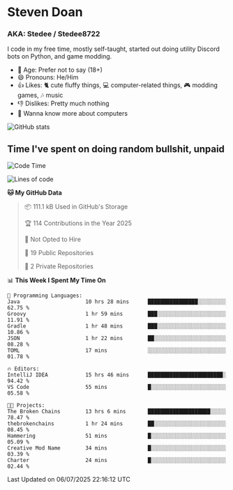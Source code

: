 # Steven Doan
### AKA: Stedee / Stedee8722
I code in my free time, mostly self-taught, started out doing utility Discord bots on Python, and game modding.

- 🤔 Age: Prefer not to say (18+)
- 😄 Pronouns: He/Him
- 👍 Likes: 🐈 cute fluffy things, 💻 computer-related things, 🎮 modding games, 🎶 music
- 👎 Dislikes: Pretty much nothing
- 🥹 Wanna know more about computers

![GitHub stats](https://github-readme-stats-iota-mocha-40.vercel.app/api?username=Stedee8722&show=prs_merged,prs_merged_percentage&show_icons=true&theme=transparent)

## Time I've spent on doing random bullshit, unpaid
<!--START_SECTION:Time I've spent on doing random bullshit, unpaid-->
![Code Time](http://img.shields.io/badge/Code%20Time-296%20hrs%2020%20mins-blue)

![Lines of code](https://img.shields.io/badge/From%20Hello%20World%20I%27ve%20Written-85.1%20thousand%20lines%20of%20code-blue)

**🐱 My GitHub Data** 

> 📦 111.1 kB Used in GitHub's Storage 
 > 
> 🏆 114 Contributions in the Year 2025
 > 
> 🚫 Not Opted to Hire
 > 
> 📜 19 Public Repositories 
 > 
> 🔑 2 Private Repositories 
 > 
📊 **This Week I Spent My Time On** 

```text
💬 Programming Languages: 
Java                     10 hrs 28 mins      ████████████████░░░░░░░░░   62.75 % 
Groovy                   1 hr 59 mins        ███░░░░░░░░░░░░░░░░░░░░░░   11.91 % 
Gradle                   1 hr 48 mins        ███░░░░░░░░░░░░░░░░░░░░░░   10.86 % 
JSON                     1 hr 22 mins        ██░░░░░░░░░░░░░░░░░░░░░░░   08.28 % 
TOML                     17 mins             ░░░░░░░░░░░░░░░░░░░░░░░░░   01.78 % 

🔥 Editors: 
IntelliJ IDEA            15 hrs 46 mins      ████████████████████████░   94.42 % 
VS Code                  55 mins             █░░░░░░░░░░░░░░░░░░░░░░░░   05.58 % 

🐱‍💻 Projects: 
The Broken Chains        13 hrs 6 mins       ████████████████████░░░░░   78.47 % 
thebrokenchains          1 hr 24 mins        ██░░░░░░░░░░░░░░░░░░░░░░░   08.45 % 
Hammering                51 mins             █░░░░░░░░░░░░░░░░░░░░░░░░   05.09 % 
Creative Mod Name        34 mins             █░░░░░░░░░░░░░░░░░░░░░░░░   03.39 % 
Charter                  24 mins             █░░░░░░░░░░░░░░░░░░░░░░░░   02.44 % 
```


 Last Updated on 06/07/2025 22:16:12 UTC
<!--END_SECTION:Time I've spent on doing random bullshit, unpaid-->

